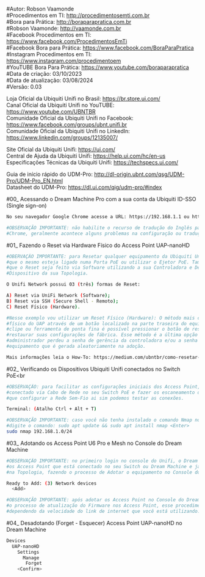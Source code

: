 #Autor: Robson Vaamonde<br>
#Procedimentos em TI: http://procedimentosemti.com.br<br>
#Bora para Prática: http://boraparapratica.com.br<br>
#Robson Vaamonde: http://vaamonde.com.br<br>
#Facebook Procedimentos em TI: https://www.facebook.com/ProcedimentosEmTi<br>
#Facebook Bora para Prática: https://www.facebook.com/BoraParaPratica<br>
#Instagram Procedimentos em TI: https://www.instagram.com/procedimentoem<br>
#YouTUBE Bora Para Prática: https://www.youtube.com/boraparapratica<br>
#Data de criação: 03/10/2023<br>
#Data de atualização: 03/08/2024<br>
#Versão: 0.03

Loja Oficial da Ubiquiti Unifi no Brasil: https://br.store.ui.com/<br>
Canal Oficial da Ubiquiti Unifi no YouTUBE: https://www.youtube.com/UBNTBR<br>
Comunidade Oficial da Ubiquiti Unifi no Facebook: https://www.facebook.com/groups/ubnt.unifi.br<br>
Comunidade Oficial da Ubiquiti Unifi no LinkedIn: https://www.linkedin.com/groups/12135007/

Site Oficial da Ubiquiti Unifi: https://ui.com/<br>
Central de Ajuda da Ubiquiti Unifi: https://help.ui.com/hc/en-us<br>
Especificações Técnicas da Ubiquiti Unifi: https://techspecs.ui.com/

Guia de início rápido do UDM-Pro: http://dl-origin.ubnt.com/qsg/UDM-Pro/UDM-Pro_EN.html<br>
Datasheet do UDM-Pro: https://dl.ui.com/qig/udm-pro/#index

#00_ Acessando o Dream Machine Pro com a sua conta da Ubiquiti ID-SSO (Single sign-on)<br>
```bash
No seu navegador Google Chrome acesse a URL: https://192.168.1.1 ou https://unifi

#OBSERVAÇÃO IMPORTANTE: não habilite o recurso de tradução do Inglês para o Português do Google
#Chrome, geralmente acontece alguns problemas na configuração ou tradução do termo técnico.
```

#01_ Fazendo o Reset via Hardware Físico do Access Point UAP-nanoHD<br>
```bash
#OBERVAÇÃO IMPORTANTE: para Resetar qualquer equipamento da Ubiquiti Unifi é necessário
#que o mesmo esteja ligado numa Porta PoE ou utilizar o Ejetor PoE. Também é recomendado
#que o Reset seja feito via Software utilizando a sua Controladora e Desadotando o AP ou
#Dispositivo da sua Topologia.

O Unifi Network possui 03 (três) formas de Reset:

A) Reset via UniFi Network (Software);
B) Reset via SSH (Secure Shell - Remoto);
C) Reset Físico (Hardware).

#Nesse exemplo vou utilizar um Reset Físico (Hardware): O método mais comum é fazer o reset 
#físico do UAP através de um botão localizado na parte traseira do equipamento. Usando um 
#clipe ou ferramenta de ponta fina é possível pressionar o botão de reset, o que fará o UAP 
#restaurar suas configurações de fábrica. Esse método é a última opção de reset quando o 
#administrador perdeu a senha de gerência da controladora e/ou a senha de acesso remoto ao 
#equipamento que é gerada aleatoriamente na adoção.

Mais informações leia o How-To: https://medium.com/ubntbr/como-resetar-um-access-point-unifi-4f455abbe9c4
```

#02_ Verificando os Dispositivos Ubiquiti Unifi conectados no Switch PoE<br
```bash	
#OBSERVAÇÃO: para facilitar as configurações iniciais dos Access Point, recomendo está
#conectado via Cabo de Rede no seu Switch PoE e fazer os escaneamento da rede, depois
#que configurar a Rede Sem-Fio ai sim podemos testar as conexões.

Terminal: (Atalho Ctrl + Alt + T)

#OBSERVAÇÃO IMPORTANTE: caso você não tenha instalado o comando Nmap no seu GNU/Linux
#digite o comando: sudo apt update && sudo apt install nmap <Enter>
sudo nmap 192.168.1.0/24
```

#03_ Adotando os Access Point U6 Pro e Mesh no Console do Dream Machine<br>
```bash
#OBSERVAÇÃO IMPORTANTE: no primeiro login no console do Unifi, o Dream Machine já localiza
#os Access Point que está conectado no seu Switch ou Dream Machine e já recomenda adicionar 
#na Topologia, fazendo o processo de Adotar o equipamento no Console do Dream Machine.

Ready to Add: (3) Network devices
  <Add>

#OBSERVAÇÃO IMPORTANTE: após adotar os Access Point no Console do Dream Machine é iniciado
#o processo de atualização do Firmware nos Access Point, esse procedimento demora bastante 
#dependendo da velocidade do link de internet que você está utilizando.
```

#04_ Desadotando (Forget - Esquecer) Access Point UAP-nanoHD no Dream Machine<br>
```bash
Devices
  UAP-nanoHD
    Settings
      Manage
       Forget
    <Confirm>
```
